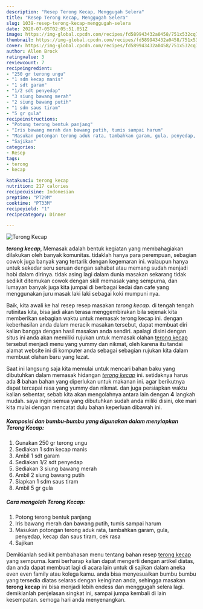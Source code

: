 ```yaml
---
description: "Resep Terong Kecap, Menggugah Selera"
title: "Resep Terong Kecap, Menggugah Selera"
slug: 1039-resep-terong-kecap-menggugah-selera
date: 2020-07-05T02:05:51.051Z
image: https://img-global.cpcdn.com/recipes/fd589943432a0458/751x532cq70/terong-kecap-foto-resep-utama.jpg
thumbnail: https://img-global.cpcdn.com/recipes/fd589943432a0458/751x532cq70/terong-kecap-foto-resep-utama.jpg
cover: https://img-global.cpcdn.com/recipes/fd589943432a0458/751x532cq70/terong-kecap-foto-resep-utama.jpg
author: Allen Brock
ratingvalue: 3
reviewcount: 7
recipeingredient:
- "250 gr terong ungu"
- "1 sdm kecap manis"
- "1 sdt garam"
- "1/2 sdt penyedap"
- "3 siung bawang merah"
- "2 siung bawang putih"
- "1 sdm saus tiram"
- "5 gr gula"
recipeinstructions:
- "Potong terong bentuk panjang"
- "Iris bawang merah dan bawang putih, tumis sampai harum"
- "Masukan potongan terong aduk rata, tambahkan garam, gula, penyedap, kecap dan saus tiram, cek rasa"
- "Sajikan"
categories:
- Resep
tags:
- terong
- kecap

katakunci: terong kecap 
nutrition: 217 calories
recipecuisine: Indonesian
preptime: "PT29M"
cooktime: "PT33M"
recipeyield: "1"
recipecategory: Dinner

---
```



![Terong Kecap](https://img-global.cpcdn.com/recipes/fd589943432a0458/751x532cq70/terong-kecap-foto-resep-utama.jpg)

<b><i>terong kecap</i></b>, Memasak adalah bentuk kegiatan yang membahagiakan dilakukan oleh banyak komunitas. tidaklah hanya para perempuan, sebagian cowok juga banyak yang tertarik dengan kegemaran ini. walaupun hanya untuk sekedar seru seruan dengan sahabat atau memang sudah menjadi hobi dalam dirinya. tidak asing lagi dalam dunia masakan sekarang tidak sedikit ditemukan cowok dengan skill memasak yang sempurna, dan lumayan banyak juga kita jumpai di berbagai kedai dan cafe yang menggunakan juru masak laki laki sebagai koki mumpuni nya.

Baik, kita awali ke hal resep resep masakan <i>terong kecap</i>. di tengah tengah rutinitas kita, bisa jadi akan terasa menggembirakan bila sejenak kita memberikan sebagian waktu untuk memasak terong kecap ini. dengan keberhasilan anda dalam meracik masakan tersebut, dapat membuat diri kalian bangga dengan hasil masakan anda sendiri. apalagi disini dengan situs ini anda akan memiliki rujukan untuk memasak olahan <u>terong kecap</u> tersebut menjadi menu yang yummy dan nikmat, oleh karena itu tandai alamat website ini di komputer anda sebagai sebagian rujukan kita dalam membuat olahan baru yang lezat.




Saat ini langsung saja kita memulai untuk mencari bahan baku yang dibutuhkan dalam memasak hidangan <u><i>terong kecap</i></u> ini. setidaknya harus ada <b>8</b> bahan bahan yang diperlukan untuk makanan ini. agar berikutnya dapat tercapai rasa yang yummy dan nikmat. dan juga persiapkan waktu kalian sebentar, sebab kita akan mengolahnya antara lain dengan <b>4</b> langkah mudah. saya ingin semua yang dibutuhkan sudah anda miliki disini, oke mari kita mulai dengan mencatat dulu bahan keperluan dibawah ini.

<!--inarticleads1-->

##### Komposisi dan bumbu-bumbu yang digunakan dalam menyiapkan Terong Kecap:

1. Gunakan 250 gr terong ungu
1. Sediakan 1 sdm kecap manis
1. Ambil 1 sdt garam
1. Sediakan 1/2 sdt penyedap
1. Sediakan 3 siung bawang merah
1. Ambil 2 siung bawang putih
1. Siapkan 1 sdm saus tiram
1. Ambil 5 gr gula




<!--inarticleads2-->

##### Cara mengolah Terong Kecap:

1. Potong terong bentuk panjang
1. Iris bawang merah dan bawang putih, tumis sampai harum
1. Masukan potongan terong aduk rata, tambahkan garam, gula, penyedap, kecap dan saus tiram, cek rasa
1. Sajikan




Demikianlah sedikit pembahasan menu tentang bahan resep <u>terong kecap</u> yang sempurna. kami berharap kalian dapat mengerti dengan artikel diatas, dan anda dapat membuat lagi di acara lain untuk di sajikan dalam aneka even even family atau kolega kamu. anda bisa menyesuaikan bumbu bumbu yang tersedia diatas selaras dengan keinginan anda, sehingga masakan <b>terong kecap</b> ini bisa menjadi lebih endess dan menggugah selera lagi. demikianlah penjelasan singkat ini, sampai jumpa kembali di lain kesempatan. semoga hari anda menyenangkan.
